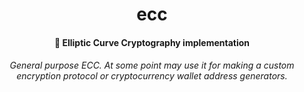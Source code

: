 <p align="center">
    <h1 align="center"> ecc </h1>
</p>

<p align="center">
    <h4 align="center"> 🔐 Elliptic Curve Cryptography implementation </h4>
    <h6 align="center"> General purpose ECC. At some point may use it for making a custom encryption protocol or cryptocurrency wallet address generators. </h6>
</p>
